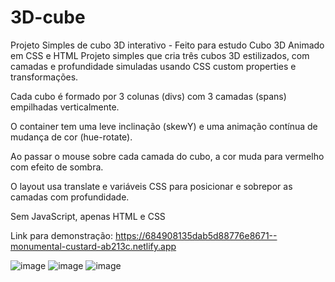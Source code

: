 # 3D-cube
Projeto Simples de cubo 3D interativo - Feito para estudo
Cubo 3D Animado em CSS e HTML
Projeto simples que cria três cubos 3D estilizados, com camadas e profundidade simuladas usando CSS custom properties e transformações.

Cada cubo é formado por 3 colunas (divs) com 3 camadas (spans) empilhadas verticalmente.

O container tem uma leve inclinação (skewY) e uma animação contínua de mudança de cor (hue-rotate).

Ao passar o mouse sobre cada camada do cubo, a cor muda para vermelho com efeito de sombra.

O layout usa translate e variáveis CSS para posicionar e sobrepor as camadas com profundidade.

Sem JavaScript, apenas HTML e CSS

Link para demonstração: https://684908135dab5d88776e8671--monumental-custard-ab213c.netlify.app

![image](https://github.com/user-attachments/assets/d9421b34-87af-4a70-bda1-ebbc318bbf11)
![image](https://github.com/user-attachments/assets/81913643-d13b-4512-815a-d8cf46f2eb2e)
![image](https://github.com/user-attachments/assets/6caefce3-52c3-4247-8b0e-a21dd35cc5ff)
